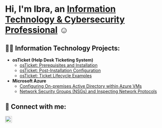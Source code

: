 <h1>Hi, I'm Ibra, an <a href="www.linkedin.com/in/iahalkhatib">Information Technology & Cybersecurity Professional</a> ☺ </h1>

<h2>👨‍💻 Information Technology Projects:</h2>

- <b>osTicket (Help Desk Ticketing System)</b>
  - [osTicket: Prerequisites and Installation](https://github.com/iahalkhatib/OS-Ticket-Prerequisites-)
  - [osTicket: Post-Installation Configuration](https://github.com/iahalkhatib/Post-Installation-Configuration)
  - [osTicket: Ticket Lifecycle Examples](https://github.com/iahalkhatib/osTicket-Ticket-Lifecycle-Examples)
- <b>Microsoft Azure</b>
  - [Configuring On-premises Active Directory within Azure VMs](https://github.com/ibrahimalkhatib/configure-ad)
  - [Network Security Groups (NSGs) and Inspecting Network Protocols](https://github.com/ibrahimalkhatib/azure-network-protocols)

<h2>🤳 Connect with me:</h2>


[<img align="left" alt="Josh | LinkedIn" width="22px" src="https://cdn.jsdelivr.net/npm/simple-icons@v3/icons/linkedin.svg" />][linkedin]



[linkedin]: https://www.linkedin.com/in/iahalkhatib



